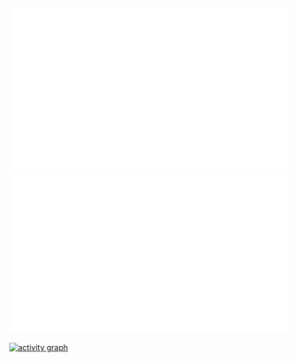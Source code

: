 
<picture>
  <source media="(prefers-color-scheme: dark)" srcset="https://github.com/RainCmd/RainCmd/blob/main/generated/overview-dark.svg">
  <source media="(prefers-color-scheme: light)" srcset="https://github.com/RainCmd/RainCmd/blob/main/generated/overview.svg">
  <img src="https://github.com/RainCmd/RainCmd/blob/main/generated/overview.svg">
</picture>

<picture>
  <source media="(prefers-color-scheme: dark)" srcset="https://github.com/RainCmd/RainCmd/blob/main/generated/languages-dark.svg">
  <source media="(prefers-color-scheme: light)" srcset="https://github.com/RainCmd/RainCmd/blob/main/generated/languages.svg">
  <img src="https://github.com/RainCmd/RainCmd/blob/main/generated/languages.svg">
</picture>


[![activity graph](https://github-readme-activity-graph.vercel.app/graph?username=RainCmd&theme=github-dark-dimmed&custom_title=Activity%20Graph&hide_border=true)](https://github.com/ashutosh00710/github-readme-activity-graph)
